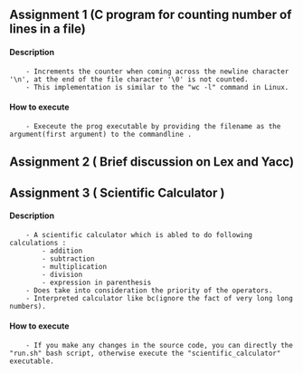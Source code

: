 ## Assignment 1 (C program for counting number of lines in a file)

#### Description 
		- Increments the counter when coming across the newline character '\n', at the end of the file character '\0' is not counted.
		- This implementation is similar to the "wc -l" command in Linux.

#### How to execute
		- Execeute the prog executable by providing the filename as the argument(first argument) to the commandline .

## Assignment 2 ( Brief discussion on Lex and Yacc)

## Assignment 3 ( Scientific Calculator )

#### Description
		- A scientific calculator which is abled to do following calculations :
			- addition
			- subtraction
			- multiplication
			- division
			- expression in parenthesis
		- Does take into consideration the priority of the operators.
		- Interpreted calculator like bc(ignore the fact of very long long numbers).

#### How to execute
		- If you make any changes in the source code, you can directly the "run.sh" bash script, otherwise execute the "scientific_calculator" executable.
		
